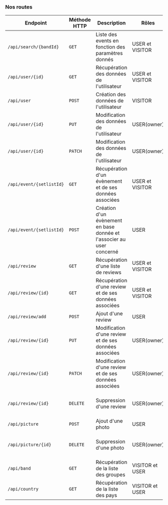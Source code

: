 ### Nos routes

|Endpoint|Méthode HTTP|Description|Rôles|Retour|Avancement|
|-|-|-|-|-|-|
|`/api/search/{bandId}`|`GET`|Liste des events en fonction des paramètres donnés|USER et VISITOR|200|done|
|`/api/user/{id}`|`GET`|Récupération des données de l'utilisateur|USER et VISITOR|200 ou 404|done|
|`/api/user`|`POST`|Création des données de l'utilisateur|VISITOR|200|todo|
|`/api/user/{id}`|`PUT`|Modification des données de l'utilisateur|USER(owner)|200, 204 ou 204|doing|
|`/api/user/{id}`|`PATCH`|Modification des données de l'utilisateur|USER(owner)|200, 204ou 204|doing|
|`/api/event/{setlistId}`|`GET`|Récupération d'un évènement et de ses données associées|USER et VISITOR|200 ou 404|done|
|`/api/event/{setlistId}`|`POST`|Création d'un évènement en base donnée et l'associer au user concerné|USER|201 ou 404|done|
|`/api/review`|`GET`|Récupération d'une liste de reviews|USER et VISITOR|200 ou 404|doing|
|`/api/review/{id}`|`GET`|Récupération d'une review et de ses données associées|USER et VISITOR|200 ou 404|done|
|`/api/review/add`|`POST`|Ajout d'une review|USER|201|todo|
|`/api/review/{id}`|`PUT`|Modification d'une review et de ses données associées|USER(owner)|200, 204 ou 204|todo|
|`/api/review/{id}`|`PATCH`|Modification d'une review et de ses données associées|USER(owner)|200, 204 ou 204|todo|
|`/api/review/{id}`|`DELETE`|Suppression d'une review|USER(owner)|200, 204 ou 404|todo|
|`/api/picture`|`POST`|Ajout d'une photo|USER|201|todo|
|`/api/picture/{id}`|`DELETE`|Suppression d'une photo|USER(owner)|200, 204 ou 404|todo|
|`/api/band`|`GET`|Récupération de la liste des groupes|VISITOR et USER|200|done|
|`/api/country`|`GET`|Récupération de la liste des pays|VISITOR et USER|200|done|
